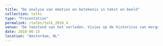 ```yaml
---
title: "De analyse van emoties en betekenis in tekst en beeld"
collection: talks
type: "Presentation"
permalink: /talks/talk_2018_4
venue: "De toestand van het verleden. Visies op de historicus van morgen: Een historiografisch symposium ter gelegenheid van 100 jaar opleiding Geschiedenis aan de VU"
date: 2018-06-15
location: "Amsterdam, NL"
---
```

